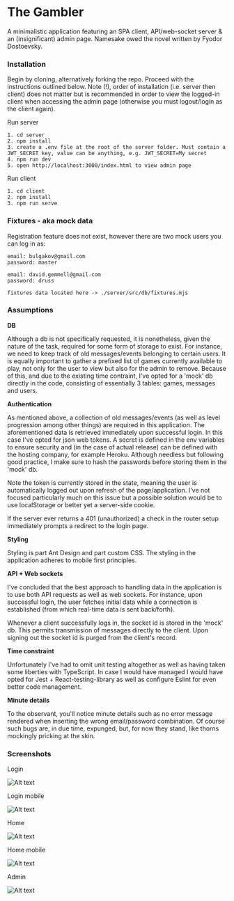 # The Gambler
A minimalistic application featuring an SPA client, API/web-socket server & an (insignificant) admin page. Namesake owed the novel written by Fyodor Dostoevsky.

### Installation
Begin by cloning, alternatively forking the repo. Proceed with the instructions outlined below. Note (!), order of installation (i.e. server then client) does not matter but is recommended in order to view the logged-in client when accessing the admin page (otherwise you must logout/login as the client again).

Run server
```
1. cd server
2. npm install
3. create a .env file at the root of the server folder. Must contain a JWT_SECRET key, value can be anything, e.g. JWT_SECRET=My secret
4. npm run dev
5. open http://localhost:3000/index.html to view admin page
```

Run client
```
1. cd client
2. npm install
3. npm run serve
```

### Fixtures - aka mock data
Registration feature does not exist, however there are two mock users you can log in as:

```
email: bulgakov@gmail.com
password: master

email: david.gemmell@gmail.com
password: druss

fixtures data located here -> ./server/src/db/fixtures.mjs
```

### Assumptions

**DB**

Although a db is not specifically requested, it is nonetheless, given the nature of the task, required for some form of storage to exist. For instance, we need to keep track of old messages/events belonging to certain users. It is equally important to gather a prefixed list of games currently available to play, not only for the user to view but also for the admin to remove. Because of this, and due to the existing time contraint, I've opted for a 'mock' db directly in the code, consisting of essentially 3 tables: games, messages and users.

**Authentication**

As mentioned above, a collection of old messages/events (as well as level progression among other things) are required in this application. The aforementioned data is retrieved immediately upon successful login. In this case I've opted for json web tokens. A secret is defined in the env variables to ensure security and (in the case of actual release) can be defined with the hosting company, for example Heroku. Although needless but following good practice, I make sure to hash the passwords before storing them in the 'mock' db.

Note the token is currently stored in the state, meaning the user is automatically logged out upon refresh of the page/application. I've not focused particularly much on this issue but a possible solution would be to use localStorage or better yet a server-side cookie.

If the server ever returns a 401 (unauthorized) a check in the router setup immediately prompts a redirect to the login page.

**Styling**

Styling is part Ant Design and part custom CSS. The styling in the application adheres to mobile first principles.

**API + Web sockets**

I've concluded that the best approach to handling data in the application is to use both API requests as well as web sockets. For instance, upon successful login, the user fetches initial data while a connection is established (from which real-time data is sent back/forth).

Whenever a client successfully logs in, the socket id is stored in the 'mock' db. This permits transmission of messages directly to the client. Upon signing out the socket id is purged from the client's record.

**Time constraint**

Unfortunately I've had to omit unit testing altogether as well as having taken some liberties with TypeScript. In case I would have managed I would have opted for Jest + React-testing-library as well as configure Eslint for even better code management.

**Minute details**

To the observant, you'll notice minute details such as no error message rendered when inserting the wrong email/password combination. Of course such bugs are, in due time, expunged, but, for now they stand, like thorns mockingly pricking at the skin. 

### Screenshots

Login

![Alt text](/screenshots/login.PNG?raw=true "Login")

Login mobile

![Alt text](/screenshots/login-mobile.PNG?raw=true "Login mobile")

Home

![Alt text](/screenshots/home.PNG?raw=true "Home")

Home mobile

![Alt text](/screenshots/home-mobile.PNG?raw=true "Home mobile")

Admin

![Alt text](/screenshots/admin.PNG?raw=true "Admin")